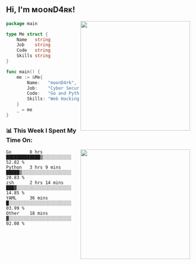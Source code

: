 <h2> Hi, I'm ᴍᴏᴏɴD4ʀᴋ!</h2>
<img align='right' src="https://github-readme-stats.vercel.app/api?username=moond4rk&show_icons=true&theme=radical" width="300">


```go
package main

type Me struct {
	Name   string
	Job    string
	Code   string
	Skills string
}

func main() {
	me := &Me{
		Name:   "moonD4rk",
		Job:    "Cyber Security Engineer",
		Code:   "Go and Python and Others",
		Skills: "Web Hacking ^o^",
	}
	_ = me
}
```



<h3>📊 This Week I Spent My Time On:</h3>
<img align='right' src="https://spotify-github-profile.vercel.app/api/view?uid=dayjackson56081&cover_image=true&theme=novatorem" width="300">

<!--START_SECTION:waka-->
```text
Go       8 hrs           █████████████▒░░░░░░░░░░░   52.82 % 
Python   3 hrs 9 mins    █████▒░░░░░░░░░░░░░░░░░░░   20.83 % 
zsh      2 hrs 14 mins   ███▓░░░░░░░░░░░░░░░░░░░░░   14.85 % 
YAML     36 mins         █░░░░░░░░░░░░░░░░░░░░░░░░   03.99 % 
Other    18 mins         ▓░░░░░░░░░░░░░░░░░░░░░░░░   02.08 % 
```
<!--END_SECTION:waka-->


